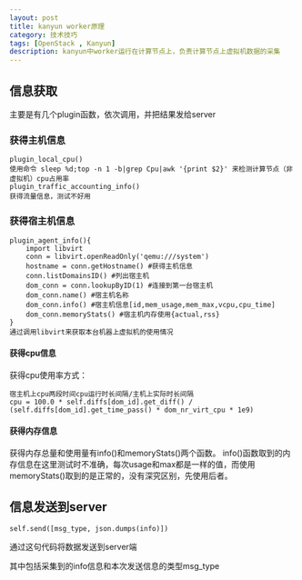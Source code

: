 ```yaml
---
layout: post
title: kanyun worker原理
category: 技术技巧
tags: [OpenStack , Kanyun] 
description: kanyun中worker运行在计算节点上，负责计算节点上虚拟机数据的采集
---
```


## 信息获取
主要是有几个plugin函数，依次调用，并把结果发给server

### 获得主机信息

    plugin_local_cpu()
    使用命令 sleep %d;top -n 1 -b|grep Cpu|awk '{print $2}' 来检测计算节点（非虚拟机）cpu占用率
    plugin_traffic_accounting_info()
    获得流量信息，测试不好用

### 获得宿主机信息

    plugin_agent_info(){
        import libvirt 
        conn = libvirt.openReadOnly('qemu:///system')
        hostname = conn.getHostname() #获得主机信息
        conn.listDomainsID() #列出宿主机   
        dom_conn = conn.lookupByID(1) #连接到第一台宿主机
        dom_conn.name() #宿主机名称
        dom_conn.info() #宿主机信息[id,mem_usage,mem_max,vcpu,cpu_time]
        dom_conn.memoryStats() #宿主机内存使用{actual,rss}
    }
    通过调用libvirt来获取本台机器上虚拟机的使用情况

#### 获得cpu信息
获得cpu使用率方式：

    宿主机上cpu两段时间cpu运行时长间隔/主机上实际时长间隔
    cpu = 100.0 * self.diffs[dom_id].get_diff() / (self.diffs[dom_id].get_time_pass() * dom_nr_virt_cpu * 1e9)

#### 获得内存信息
获得内存总量和使用量有info()和memoryStats()两个函数。
info()函数取到的内存信息在这里测试时不准确，每次usage和max都是一样的值，而使用memoryStats()取到的是正常的，没有深究区别，先使用后者。
    
## 信息发送到server

    self.send([msg_type, json.dumps(info)])

通过这句代码将数据发送到server端

其中包括采集到的info信息和本次发送信息的类型msg_type